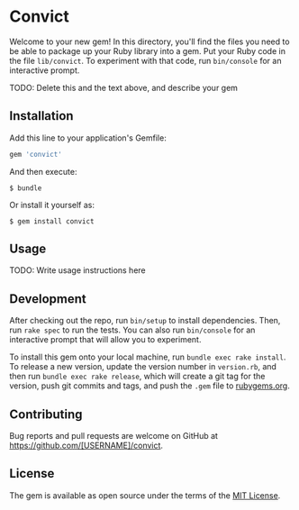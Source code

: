 # Convict

Welcome to your new gem! In this directory, you'll find the files you need to be able to package up your Ruby library into a gem. Put your Ruby code in the file `lib/convict`. To experiment with that code, run `bin/console` for an interactive prompt.

TODO: Delete this and the text above, and describe your gem

## Installation

Add this line to your application's Gemfile:

```ruby
gem 'convict'
```

And then execute:

    $ bundle

Or install it yourself as:

    $ gem install convict

## Usage

TODO: Write usage instructions here

## Development

After checking out the repo, run `bin/setup` to install dependencies. Then, run `rake spec` to run the tests. You can also run `bin/console` for an interactive prompt that will allow you to experiment.

To install this gem onto your local machine, run `bundle exec rake install`. To release a new version, update the version number in `version.rb`, and then run `bundle exec rake release`, which will create a git tag for the version, push git commits and tags, and push the `.gem` file to [rubygems.org](https://rubygems.org).

## Contributing

Bug reports and pull requests are welcome on GitHub at https://github.com/[USERNAME]/convict.

## License

The gem is available as open source under the terms of the [MIT License](https://opensource.org/licenses/MIT).
